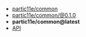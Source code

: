 - [partic11e/common](../ "partic11e/common")
- [partic11e/common/@0.1.0](./ "partic11e/common@0.1.0")
- **partic11e/common@latest**
- [API](api/ "API - partic11e/common")
<!-- - [Tutorial](tutorial/ "Tutorial - partic11e/common") -->